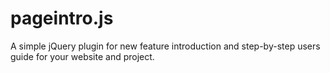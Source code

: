 # pageintro.js

A simple jQuery plugin for new feature introduction and step-by-step users guide for your website and project.

